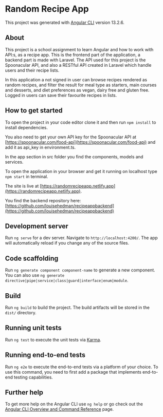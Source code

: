 # Random Recipe App

This project was generated with [Angular CLI](https://github.com/angular/angular-cli) version 13.2.6.

## About

This project is a school assignment to learn Angular and how to work with API:s, as a recipe app. This is the frontend part of the application, a backend part is made with Laravel. The API used for this project is the Spoonacular API, and also a RESTful API created in Laravel which handle users and their recipe lists. 

In this application a not signed in user can browse recipes rendered as random recipes, and filter the result for meal type as starters, main courses and desserts, and diet preferences as vegan, dairy free and gluten free. Logged in users can save their favourite recipes in lists. 

## How to get started

To open the project in your code editor clone it and then run `npm install` to install dependencies.

You also need to get your own API key for the Spoonacular API at [https://spoonacular.com/food-api](https://spoonacular.com/food-api) and add it as api_key in environment.ts. 

In the app section in src folder you find the components, models and services. 

To open the application in your browser and get it running on localhost type `npm start` in terminal. 

The site is live at [https://randomrecipeapp.netlify.app](https://randomrecipeapp.netlify.app).

You find the backend repository here: [https://github.com/louisehedman/recipeappbackend](https://github.com/louisehedman/recipeappbackend)

## Development server

Run `ng serve` for a dev server. Navigate to `http://localhost:4200/`. The app will automatically reload if you change any of the source files.

## Code scaffolding

Run `ng generate component component-name` to generate a new component. You can also use `ng generate directive|pipe|service|class|guard|interface|enum|module`.

## Build

Run `ng build` to build the project. The build artifacts will be stored in the `dist/` directory.

## Running unit tests

Run `ng test` to execute the unit tests via [Karma](https://karma-runner.github.io).

## Running end-to-end tests

Run `ng e2e` to execute the end-to-end tests via a platform of your choice. To use this command, you need to first add a package that implements end-to-end testing capabilities.

## Further help

To get more help on the Angular CLI use `ng help` or go check out the [Angular CLI Overview and Command Reference](https://angular.io/cli) page.
